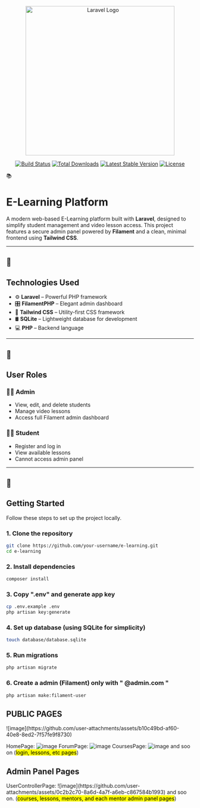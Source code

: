 <p align="center"><a href="https://laravel.com" target="_blank"><img src="https://raw.githubusercontent.com/laravel/art/master/logo-lockup/5%20SVG/2%20CMYK/1%20Full%20Color/laravel-logolockup-cmyk-red.svg" width="400" alt="Laravel Logo"></a></p>

<p align="center">
<a href="https://github.com/laravel/framework/actions"><img src="https://github.com/laravel/framework/workflows/tests/badge.svg" alt="Build Status"></a>
<a href="https://packagist.org/packages/laravel/framework"><img src="https://img.shields.io/packagist/dt/laravel/framework" alt="Total Downloads"></a>
<a href="https://packagist.org/packages/laravel/framework"><img src="https://img.shields.io/packagist/v/laravel/framework" alt="Latest Stable Version"></a>
<a href="https://packagist.org/packages/laravel/framework"><img src="https://img.shields.io/packagist/l/laravel/framework" alt="License"></a>

</p>
📚 <h1>E-Learning Platform</h1>

A modern web-based E-Learning platform built with **Laravel**, designed to simplify student management and video lesson access. This project features a secure admin panel powered by **Filament** and a clean, minimal frontend using **Tailwind CSS**.

---

## 🔧 <h2>Technologies Used</h2>

- ⚙️ **Laravel** – Powerful PHP framework
- 🎛️ **FilamentPHP** – Elegant admin dashboard
- 🎨 **Tailwind CSS** – Utility-first CSS framework
- 🛢️ **SQLite** – Lightweight database for development
- 💻 **PHP** – Backend language

---

## 👥 <h2>User Roles</h2>

### 🧑‍🏫 Admin
- View, edit, and delete students
- Manage video lessons
- Access full Filament admin dashboard

### 👨‍🎓 Student
- Register and log in
- View available lessons
- Cannot access admin panel

---

## 🚀 <h2>Getting Started</h2>

Follow these steps to set up the project locally.

### 1. Clone the repository
```bash
git clone https://github.com/your-username/e-learning.git
cd e-learning
```
### 2. Install dependencies
```bash
composer install
```
### 3. Copy ".env" and generate app key
```bash
cp .env.example .env
php artisan key:generate
```

### 4. Set up database (using SQLite for simplicity)
```bash
touch database/database.sqlite
```
### 5. Run migrations
```bash
php artisan migrate
```
### 6. Create a admin (Filament) only with  " @admin.com "
```bash
php artisan make:filament-user
```

<h2> PUBLIC PAGES </h2>
![image](https://github.com/user-attachments/assets/b10c49bd-af60-40e8-8ed2-7f57fe9f8730)

HomePage: ![image](https://github.com/user-attachments/assets/f7adeb5e-625a-441c-8aef-37f6639684e2)
ForumPage: ![image](https://github.com/user-attachments/assets/af24cb1d-cbdc-4428-9550-2cd0736d4b52)
CoursesPage: ![image](https://github.com/user-attachments/assets/385fbeaa-7e29-4ae0-af32-03347c50a452)
and soo on (<mark>login, lessons, etc pages</mark>)
<br>
<h2>Admin Panel Pages</h2>
UserControllerPage: ![image](https://github.com/user-attachments/assets/0c2b2c70-8a6d-4a7f-a6eb-c867584b1993)
and soo on. (<mark>courses, lessons, mentors, and each mentor admin panel pages</mark>)


